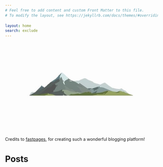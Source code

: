 ```yaml
---
# Feel free to add content and custom Front Matter to this file.
# To modify the layout, see https://jekyllrb.com/docs/themes/#overriding-theme-defaults

layout: home
search: exclude
---
```



![](images/mountain_grey_cropped.jpg)

Credits to [fastpages](https://github.com/fastai/fastpage), for creating such a wonderful blogging platform!


# Posts
